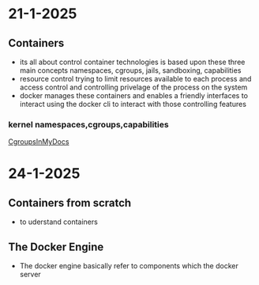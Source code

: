 # 21-1-2025

## Containers

- its all about control container technologies is based upon these three main concepts namespaces, cgroups, jails, sandboxing, capabilities
- resource control trying to limit resources available to each process and access  control and controlling privelage of the process on the system
- docker manages these containers and enables a friendly interfaces to interact using the docker cli to interact with those controlling features

### kernel namespaces,cgroups,capabilities
[CgroupsInMyDocs](https://www.youtube.com/watch?v=JOsWB50LmwQ)

# 24-1-2025

## Containers from scratch
- to uderstand containers 
## The Docker Engine
- The docker engine basically refer to components which the docker server

